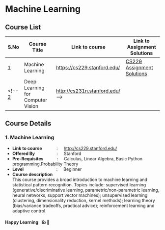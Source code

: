 <!-- In our community we follow the stanford cs229 course notes by andrew NG as base for machine learning.
You can find latest offering of the course below.

http://cs229.stanford.edu/

Some curated assignments and solutions shared above. -->

# Machine Learning

## Course List
**S.No** | **Course Title** | **Link to course** | **Link to Assignment Solutions**
------------ | ------------- | --------- | -----------
[1](#1-machine-learning) | Machine Learning | https://cs229.stanford.edu/ | [CS229 Assignment Solutions](https://github.com/huyfam/cs229-solutions-2020)
<!-- [2](#2-deep-learning-for-computer-vision) | Deep Learning for Computer Vision | http://cs231n.stanford.edu/ -->


## Course Details
### 1. Machine Learning
   * **Link to course** &nbsp; &nbsp; &nbsp; &nbsp; &nbsp; &nbsp;: &nbsp; &nbsp; http://cs229.stanford.edu/
   * **Offered By** &nbsp; &nbsp; &nbsp; &nbsp; &nbsp; &nbsp; &nbsp; &nbsp; &nbsp;: &nbsp; &nbsp; Stanford 
   * **Pre-Requisites** &nbsp; &nbsp; &nbsp; &nbsp; &nbsp; : &nbsp; &nbsp;  Calculus, Linear Algebra, Basic Python programming,Probability Theory  
                                     <!-- &nbsp; &nbsp; &nbsp; &nbsp; &nbsp; &nbsp; &nbsp; &nbsp; &nbsp; &nbsp; &nbsp; &nbsp; &nbsp; &nbsp; &nbsp; &nbsp; &nbsp; &nbsp; &nbsp; &nbsp; &nbsp; &nbsp;Introductory molecular biology -->
   * **Level** &nbsp; &nbsp; &nbsp; &nbsp; &nbsp; &nbsp; &nbsp; &nbsp; &nbsp; &nbsp; &nbsp; &nbsp; &nbsp; : &nbsp; &nbsp; Beginner
   * **Course description**    
        This course provides a broad introduction to machine learning and statistical pattern recognition. Topics include: supervised learning (generative/discriminative learning, parametric/non-parametric learning, neural networks, support vector machines); unsupervised learning (clustering, dimensionality reduction, kernel methods); learning theory (bias/variance tradeoffs, practical advice); reinforcement learning and adaptive control.
 

<!-- ### 2. Deep Learning for Computer Vision
   * **Link to course** &nbsp; &nbsp; &nbsp; &nbsp; &nbsp; &nbsp;: &nbsp; &nbsp; http://cs231n.stanford.edu/
   * **Offered By** &nbsp; &nbsp; &nbsp; &nbsp; &nbsp; &nbsp; &nbsp; &nbsp; &nbsp;: &nbsp; &nbsp; Stanford 
   * **Pre-Requisites** &nbsp; &nbsp; &nbsp; &nbsp; &nbsp; : &nbsp; &nbsp; Proficiency in Python, Calculus, Linear Algebra,Probability, Statistics   
   * **Level** &nbsp; &nbsp; &nbsp; &nbsp; &nbsp; &nbsp; &nbsp; &nbsp; &nbsp; &nbsp; &nbsp; &nbsp; &nbsp; : &nbsp; &nbsp; Advanced
   * **Course description**    
        Computer Vision has become ubiquitous in our society, with applications in search, image understanding, apps, mapping, medicine, drones, and self-driving cars. Core to many of these applications are visual recognition tasks such as image classification, localization and detection. Recent developments in neural network (aka “deep learning”) approaches have greatly advanced the performance of these state-of-the-art visual recognition systems. This course is a deep dive into the details of deep learning architectures with a focus on learning end-to-end models for these tasks, particularly image classification. During the 10-week course, students will learn to implement and train their own neural networks and gain a detailed understanding of cutting-edge research in computer vision. Additionally, the final assignment will give them the opportunity to train and apply multi-million parameter networks on real-world vision problems of their choice. Through multiple hands-on assignments and the final course project, students will acquire the toolset for setting up deep learning tasks and practical engineering tricks for training and fine-tuning deep neural networks.  -->
        
       
####  Happy Learning  &nbsp; :thumbsup: :memo: 





